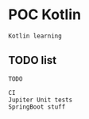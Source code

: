 # POC Kotlin
```  
Kotlin learning
```

## TODO list
```
TODO

CI
Jupiter Unit tests
SpringBoot stuff
```